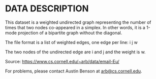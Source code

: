 # DATA DESCRIPTION

This dataset is a weighted undirected graph representing the number of times
that two nodes co-appeared in a simplex. In other words, it is a 1-mode
projection of a bipartite graph without the diagonal.

The file format is a list of weighted edges, one edge per line:
i j w

The two nodes of the undirected edge are i and j and the weight is w.

Source: https://www.cs.cornell.edu/~arb/data/email-Eu/

For problems, please contact Austin Benson at arb@cs.cornell.edu.


